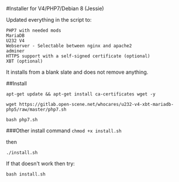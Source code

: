 #Installer for V4/PHP7/Debian 8 (Jessie)


Updated everything in the script to:

    PHP7 with needed mods
    MariaDB
    U232 V4
    Webserver - Selectable between nginx and apache2
    adminer
    HTTPS support with a self-signed certificate (optional)
    XBT (optional)




It installs from a blank slate and does not remove anything.

##Install


`apt-get update && apt-get install ca-certificates wget -y`

`wget https://gitlab.open-scene.net/whocares/u232-v4-xbt-mariadb-php5/raw/master/php7.sh`

`bash php7.sh`



###Other install command
`chmod +x install.sh`

then

`./install.sh`

If that doesn't work then try:

`bash install.sh`

